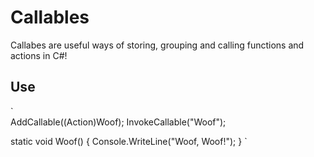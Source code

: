 # Callables
Callabes are useful ways of storing, grouping and calling functions and actions in C#!

Use
------------

`    
AddCallable((Action)Woof);
InvokeCallable("Woof"); 

static void Woof()
{
    Console.WriteLine("Woof, Woof!");
}
 `
